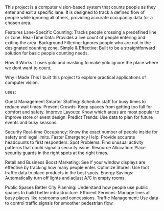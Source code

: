 This project is a computer vision-based system that counts people as they enter and exit a specific lane. It is designed to track a defined flow of people while ignoring all others, providing accurate occupancy data for a chosen area.

Features
Lane-Specific Counting: Tracks people crossing a predefined line or zone.
Real-Time Data: Provides a live count of people entering and exiting the area.
Background Filtering: Ignores people who are not in the designated counting zone.
Simple & Effective: Built to be a straightforward solution for basic people counting needs.

How It Works
It uses yolo and masking to make yolo ignore the place where we dont want to count.

Why I Made This
I built this project to explore practical applications of computer vision. 

uses:

Guest Management
Smarter Staffing: Schedule staff for busy times to reduce wait times.
Prevent Crowds: Keep spaces from getting too full for comfort and safety.
Improve Layouts: Know which areas are most popular to improve store or event design.
Predict Trends: Use data to plan for future events and busy seasons.

Security
Real-time Occupancy: Know the exact number of people inside for safety and legal limits.
Faster Emergency Help: Provide accurate headcounts to first responders.
Spot Problems: Find unusual activity patterns that could signal a security issue.
Resource Allocation: Place security guards in the right spots at the right times.

Retail and Business
Boost Marketing: See if your window displays are effective by tracking how many people enter.
Optimize Stores: Use foot traffic data to place products in the best spots.
Energy Savings: Automatically turn off lights and adjust A/C in empty rooms.

Public Spaces
Better City Planning: Understand how people use public spaces to build better infrastructure.
Efficient Services: Manage lines at busy places like restrooms and concessions.
Traffic Management: Use data to control traffic signals for smoother pedestrian flow.
